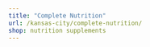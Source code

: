 ```yaml
---
title: "Complete Nutrition"
url: /kansas-city/complete-nutrition/
shop: nutrition supplements
---
```


